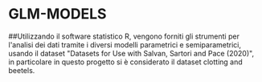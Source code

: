 # GLM-MODELS

##Utilizzando il software statistico R, vengono forniti gli strumenti per l'analisi dei dati tramite i diversi modelli parametrici e semiparametrici, usando il dataset "Datasets for Use with Salvan, Sartori and Pace (2020)", in particolare in questo progetto si è considerato il dataset clotting and beetels. 
